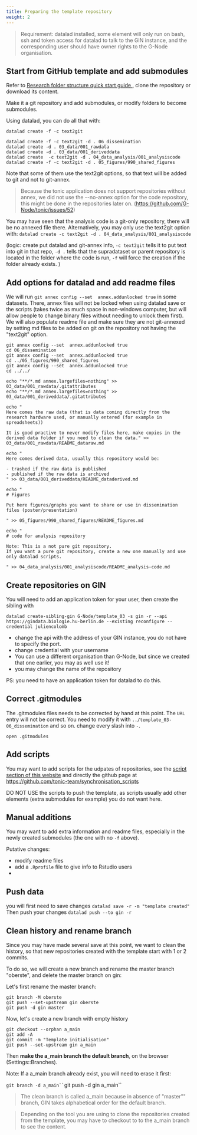 ```yaml
---
title: Preparing the template repository
weight: 2
---
```


> Requirement: datalad installed, some element will only run on bash, ssh and token access for datalad to talk to the GIN instance, and the corresponding user should have owner rights to the G-Node organisation.

## Start from GitHub template and add submodules

Refer to [Research folder structure quick start guide ](/standard), clone the repository or download its content.

Make it a git repository and add submodules, or modify folders to become submodules.

Using datalad, you can do all that with:

```
datalad create -f -c text2git

datalad create -f -c text2git -d . 06_dissemination
datalad create -d . 03_data/001_rawdata
datalad create -d . 03_data/001_deriveddata
datalad create  -c text2git -d . 04_data_analysis/001_analysiscode
datalad create -f -c text2git -d . 05_figures/990_shared_figures

```

Note that some of them use the text2git options, so that text will be added to git and not to git-annex.

> Because the tonic application does not support repositories without annex, we did not use the --no-annex option for the code repository, this might be done in the repositories later on. (https://github.com/G-Node/tonic/issues/52)

You may have seen that the analysis code is a git-only repository, there will be no annexed file there. Alternatively, you may only use the text2git option with:
`datalad create -c text2git -d . 04_data_analysis/001_analysiscode`

(logic:
create put datalad and git-annex info, `-c text2git` tells it to put text into git in that repo,
`-d .` tells that the supradataset or parent repository is located in the folder where the code is run,
`-f` will force the creation if the folder already exists.
)

## Add options for datalad and add readme files

We will run `git annex config --set  annex.addunlocked true` in some datasets. There, annex files will not be locked when using datalad save or the scripts (takes twice as much space in non-windows computer, but will allow people to change binary files without needing to unlock them first). We will also populate readme file and make sure they are not git-annexed by setting md files to be added on git on the repository not having the "text2git" option.

```
git annex config --set  annex.addunlocked true
cd 06_dissemination
git annex config --set  annex.addunlocked true
cd ../05_figures/990_shared_figures
git annex config --set  annex.addunlocked true
cd ../../

echo "**/*.md annex.largefiles=nothing" >> 03_data/001_rawdata/.gitattributes
echo "**/*.md annex.largefiles=nothing" >> 03_data/001_deriveddata/.gitattributes

echo "
Here comes the raw data (that is data coming directly from the research hardware used, or manually entered (for example in spreadsheets))

It is good practive to never modify files here, make copies in the derived data folder if you need to clean the data." >> 03_data/001_rawdata/README_dataraw.md

echo "
Here comes derived data, usually this repository would be:

- trashed if the raw data is published
- published if the raw data is archived
" >> 03_data/001_deriveddata/README_dataderived.md

echo "
# Figures

Put here figures/graphs you want to share or use in dissemination files (poster/presentation)

" >> 05_figures/990_shared_figures/README_figures.md

echo "
# code for analysis repository

Note: This is a not pure git repository.
If you want a pure git repository, create a new one manually and use only datalad scripts.

" >> 04_data_analysis/001_analysiscode/README_analysis-code.md

```

## Create repositories on GIN

You will need to add an application token for your user, then create the sibling with

```
datalad create-sibling-gin G-Node/template_03 -s gin -r --api https://gindata.biologie.hu-berlin.de --existing reconfigure --credential juliencolomb
```

- change the api with the address of your GIN instance, you do not have to specify the port.
- change credential with your username
- You can use a different organisation than G-Node, but since we created that one earlier, you may as well use it!
- you may change the name of the repository

PS: you need to have an application token for datalad to do this.

## Correct .gitmodules

The .gitmodules files needs to be corrected by hand at this point. The `URL` entry will not be correct. You need to modify it with `../template_03-06_dissemination` and so on. change every slash into `-`.

```
open .gitmodules
```

## Add scripts

You may want to add scripts for the udpates of repositories, see the [script section of this website](/tooling/synchronisationscripts/) and directly the github page at https://github.com/tonic-team/synchronisation_scripts

DO NOT USE the scripts to push the template, as scripts usually add other elements (extra submodules for example) you do not want here.

## Manual additions

You may want to add extra information and readme files, especially in the newly created submodules (the one with no `-f` above).

Putative changes:

- modify readme files
- add a `.Rprofile` file to give info to Rstudio users
-

## Push data

you will first need to save changes `datalad save -r -m "template created"`
Then push your changes `datalad push --to gin -r`

## Clean history and rename branch

Since you may have made several save at this point, we want to clean the history, so that new repositories created with the template start with 1 or 2 commits.

To do so, we will create a new branch and rename the master branch "oberste", and delete the master branch on gin:

Let's first rename the master branch:

```
git branch -M oberste
git push --set-upstream gin oberste
git push -d gin master

```

Now, let's create a new branch with empty history

```
git checkout --orphan a_main
git add -A
git commit -m "Template initialisation"
git push --set-upstream gin a_main
```

Then **make the a_main branch the default branch**, on the browser (Settings::Branches).

Note: If a a_main branch already exist, you will need to erase it first:

` git branch -d a_main``
 `git push -d gin a_main``

> The clean branch is called a_main because in absence of "master"" branch, GIN takes alphabetical order for the default branch.

> Depending on the tool you are using to clone the repositories created from the template,
> you may have to checkout to to the a_main branch to see the content.
